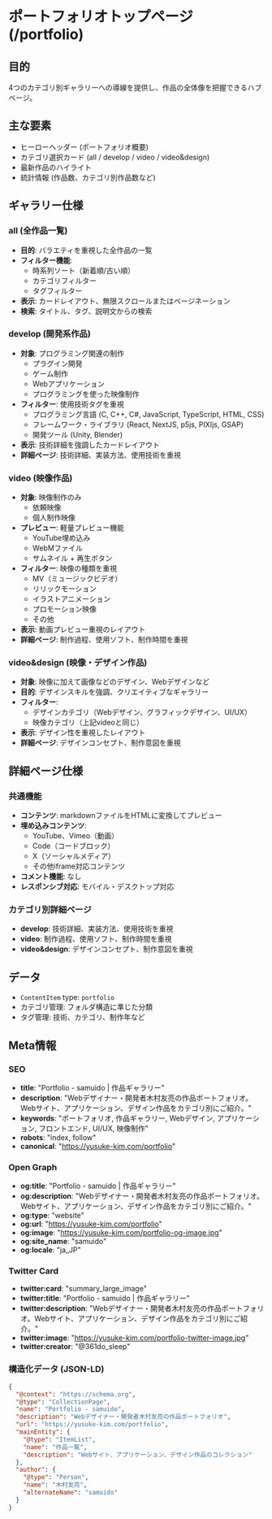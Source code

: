 # ポートフォリオトップページ (/portfolio)

## 目的

4つのカテゴリ別ギャラリーへの導線を提供し、作品の全体像を把握できるハブページ。

## 主な要素

- ヒーローヘッダー (ポートフォリオ概要)
- カテゴリ選択カード (all / develop / video / video&design)
- 最新作品のハイライト
- 統計情報 (作品数、カテゴリ別作品数など)

## ギャラリー仕様

### all (全作品一覧)

- **目的**: バラエティを重視した全作品の一覧
- **フィルター機能**:
  - 時系列ソート（新着順/古い順）
  - カテゴリフィルター
  - タグフィルター
- **表示**: カードレイアウト、無限スクロールまたはページネーション
- **検索**: タイトル、タグ、説明文からの検索

### develop (開発系作品)

- **対象**: プログラミング関連の制作
  - プラグイン開発
  - ゲーム制作
  - Webアプリケーション
  - プログラミングを使った映像制作
- **フィルター**: 使用技術タグを重視
  - プログラミング言語 (C, C++, C#, JavaScript, TypeScript, HTML, CSS)
  - フレームワーク・ライブラリ (React, NextJS, p5js, PIXIjs, GSAP)
  - 開発ツール (Unity, Blender)
- **表示**: 技術詳細を強調したカードレイアウト
- **詳細ページ**: 技術詳細、実装方法、使用技術を重視

### video (映像作品)

- **対象**: 映像制作のみ
  - 依頼映像
  - 個人制作映像
- **プレビュー**: 軽量プレビュー機能
  - YouTube埋め込み
  - WebMファイル
  - サムネイル + 再生ボタン
- **フィルター**: 映像の種類を重視
  - MV（ミュージックビデオ）
  - リリックモーション
  - イラストアニメーション
  - プロモーション映像
  - その他
- **表示**: 動画プレビュー重視のレイアウト
- **詳細ページ**: 制作過程、使用ソフト、制作時間を重視

### video&design (映像・デザイン作品)

- **対象**: 映像に加えて画像などのデザイン、Webデザインなど
- **目的**: デザインスキルを強調、クリエイティブなギャラリー
- **フィルター**:
  - デザインカテゴリ（Webデザイン、グラフィックデザイン、UI/UX）
  - 映像カテゴリ（上記videoと同じ）
- **表示**: デザイン性を重視したレイアウト
- **詳細ページ**: デザインコンセプト、制作意図を重視

## 詳細ページ仕様

### 共通機能

- **コンテンツ**: markdownファイルをHTMLに変換してプレビュー
- **埋め込みコンテンツ**:
  - YouTube、Vimeo（動画）
  - Code（コードブロック）
  - X（ソーシャルメディア）
  - その他iframe対応コンテンツ
- **コメント機能**: なし
- **レスポンシブ対応**: モバイル・デスクトップ対応

### カテゴリ別詳細ページ

- **develop**: 技術詳細、実装方法、使用技術を重視
- **video**: 制作過程、使用ソフト、制作時間を重視
- **video&design**: デザインコンセプト、制作意図を重視

## データ

- `ContentItem` type: `portfolio`
- カテゴリ管理: フォルダ構造に準じた分類
- タグ管理: 技術、カテゴリ、制作年など

## Meta情報

### SEO

- **title**: "Portfolio - samuido | 作品ギャラリー"
- **description**: "Webデザイナー・開発者木村友亮の作品ポートフォリオ。Webサイト、アプリケーション、デザイン作品をカテゴリ別にご紹介。"
- **keywords**: "ポートフォリオ, 作品ギャラリー, Webデザイン, アプリケーション, フロントエンド, UI/UX, 映像制作"
- **robots**: "index, follow"
- **canonical**: "https://yusuke-kim.com/portfolio"

### Open Graph

- **og:title**: "Portfolio - samuido | 作品ギャラリー"
- **og:description**: "Webデザイナー・開発者木村友亮の作品ポートフォリオ。Webサイト、アプリケーション、デザイン作品をカテゴリ別にご紹介。"
- **og:type**: "website"
- **og:url**: "https://yusuke-kim.com/portfolio"
- **og:image**: "https://yusuke-kim.com/portfolio-og-image.jpg"
- **og:site_name**: "samuido"
- **og:locale**: "ja_JP"

### Twitter Card

- **twitter:card**: "summary_large_image"
- **twitter:title**: "Portfolio - samuido | 作品ギャラリー"
- **twitter:description**: "Webデザイナー・開発者木村友亮の作品ポートフォリオ。Webサイト、アプリケーション、デザイン作品をカテゴリ別にご紹介。"
- **twitter:image**: "https://yusuke-kim.com/portfolio-twitter-image.jpg"
- **twitter:creator**: "@361do_sleep"

### 構造化データ (JSON-LD)

```json
{
  "@context": "https://schema.org",
  "@type": "CollectionPage",
  "name": "Portfolio - samuido",
  "description": "Webデザイナー・開発者木村友亮の作品ポートフォリオ",
  "url": "https://yusuke-kim.com/portfolio",
  "mainEntity": {
    "@type": "ItemList",
    "name": "作品一覧",
    "description": "Webサイト、アプリケーション、デザイン作品のコレクション"
  },
  "author": {
    "@type": "Person",
    "name": "木村友亮",
    "alternateName": "samuido"
  }
}
```
